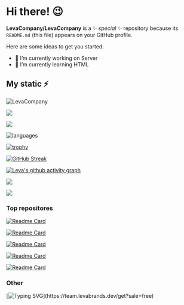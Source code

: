 # Hi there! 😉

**LevaCompany/LevaCompany** is a ✨ _special_ ✨ repository because its `README.md` (this file) appears on your GitHub profile.

Here are some ideas to get you started:

- 🔭 I’m currently working on Server
- 🌱 I’m currently learning HTML

## My static ⚡
<p align="left"> 
  <img src="https://komarev.com/ghpvc/?username=LevaCompany&label=PROFILE+VIEWS" alt="LevaCompany" /> 
</p>
<p align="left">	  
 <a href="https://xdvrx1.github.io/"><img src="https://hits.seeyoufarm.com/api/count/incr/badge.svg?url=https%3A%2F%2Fxdvrx1.github.io&count_bg=%2379C83D&title_bg=%23555555&icon=&icon_color=%23E7E7E7&title=HOME+PAGE+VIEWS&edge_flat=false"/></a>
</p>	
<p align="left"> <img src="https://github-readme-stats.vercel.app/api?username=LevaCompany&theme=tokyonight&show_icons=true&hide_border=true&count_private=true&include_all_commits=true" /> </p>

![languages](https://github-readme-stats.vercel.app/api/top-langs/?username=LevaCompany&layout=compact&theme=tokyonight)

[![trophy](https://github-profile-trophy.vercel.app/?username=LevaCompany)](https://github.com/ryo-ma/github-profile-trophy)

[![GitHub Streak](https://github-readme-streak-stats.herokuapp.com/?user=LevaCompany)](https://git.io/streak-stats)

[![Leva's github activity graph](https://activity-graph.herokuapp.com/graph?username=LevaCompany)](https://github.com/ashutosh00710/github-readme-activity-graph)

![](https://github-profile-summary-cards.vercel.app/api/cards/profile-details?username=LevaCompany&theme=solarized_dark)

![](https://github-profile-summary-cards.vercel.app/api/cards/productive-time?username=LevaCompany&theme=solarized_dark)

### Top repositores

[![Readme Card](https://github-readme-stats.vercel.app/api/pin/?username=LevaCompany&repo=leva-icons)](leva-icons)

[![Readme Card](https://github-readme-stats.vercel.app/api/pin/?username=LevaCompany&repo=leva-lang)](leva-lang)

[![Readme Card](https://github-readme-stats.vercel.app/api/pin/?username=LevaCompany&repo=LevaCompany.github.io)](LevaCompany.github.io)

[![Readme Card](https://github-readme-stats.vercel.app/api/pin/?username=LevaCompany&repo=leva-license)](leva-license)

[![Readme Card](https://github-readme-stats.vercel.app/api/pin/?username=LevaCompany&repo=blobs)](blobs)

### Other

[![Typing SVG](https://readme-typing-svg.herokuapp.com?color=%2336BCF7&lines=Get+Leva+Team+for+free!)](https://team.levabrands.dev/get?sale=free)


